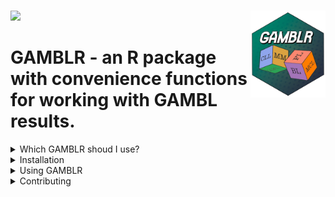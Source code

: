 # <img src="img/figures/logo.png" align="right" alt="" width="120" />

![](https://github.com/morinlab/GAMBLR/actions/workflows/build_check.yaml/badge.svg)

# GAMBLR - an R package with convenience functions for working with GAMBL results.

<details>

<summary>Which GAMBLR shoud I use?</summary>

If you are a member of the GAMBL consortium (Morin Lab or BC Cancer/CLC with approved access to restricted data), you came to the right place - please follow the instructions in the next section Installation.

If you are not a member of the GAMBL consortium (or waiting for your access to the restricted data) but want to take advantage of the powerful setup offered by GAMBL, please proceed to the non-restricted functionality of GAMBLR available through the [GAMBLR.open](https://github.com/morinlab/GAMBLR.open) repository. GAMBLR.open offers exact functionality of GAMBLR but with access to only published subset of data.

</details>

<details>

<summary>Installation</summary>

GAMBLR is an open-source package. It can be easily installed directly from GitHub:

```
devtools::install_github("morinlab/GAMBLR", repos = BiocManager::repositories())
```

This will install the full set of GAMBLR-verse children packages ([GAMBLR.data](https://github.com/morinlab/GAMBLR.data), [GAMBLR.helpers](https://github.com/morinlab/GAMBLR.results), [GAMBLR.utils](https://github.com/morinlab/GAMBLR.utils), [GAMBLR.viz](https://github.com/morinlab/GAMBLR.viz), [GAMBLR.results](https://github.com/morinlab/GAMBLR.results)) with all necessary dependencies. The latter child package ([GAMBLR.results](https://github.com/morinlab/GAMBLR.results)) requires access to the GSC resources and is not intended to be used outside of GSC. If you are interested in standalone functionality, please refer to the documentation of the [GAMBLR.open](https://github.com/morinlab/GAMBLR.open) package or any other individual child package.
</details>


<details>


<summary>Using GAMBLR</summary>

Once installed, the correct packages in correct order can be loaded with a regular `library` command:
```
library(GAMBLR)
```
This achieves sevaral goals at the same time: (i) the packages are loaded in correct order so there are no conflicts between functions existing in data and results packages; (ii) GAMBL-consortium users (Morin Lab members) have access to both public and restricted data; (iii) all children packages are loaded in one-liner instead of importing each child separately.
</details>


<details>

<summary>Contributing</summary>

If you have access to gphost, the easiest way to obtain and contribute to GAMBLR is to do this via cloning the repository

```
cd
git clone git@github.com:morinlab/GAMBLR.git
```

In your R editor of choice, set your working directory to the place you just cloned the repo.

```
setwd("~/GAMBLR")
```

Install the package in R by running the following command (requires the devtools package)

```
devtools::install()
```

As GAMBL users (GAMBLRs, so to speak) rely on the functionality of this package, the Master branch is protected. All commits must be submitted via pull request on a branch. Please refer to the [GAMBL](https://github.com/morinlab/gambl#contribution-guidelines) documentation for details on how to do this.

### New Functions

Please always ensure that the new function goes into the corresponding child package according to it's intended use. If you are not sure to which package the new function belongs to, please ask through opening new issue on this repository or starting new thread on Slack if you are the member of the Morin lab.

When designing new functions, please refer to guide-lines and best practices detailed [here](https://r-pkgs.org/). Ensure to always provide the required documentation for any new functions. See [this](https://r-pkgs.org/man.html#title-description-details) section for more details on best practices for documenting R functions. Unsure what information goes where in a function documentation? Here is a brief outline for what the different sections should include and as an example, [here](https://github.com/morinlab/GAMBLR/blob/master/R/viz.R#L2423) is an adequately documented GAMBLR function. For more information, see [this](https://r-pkgs.org/man.html#title).

#### Title

The title is taken from the first sentence. It should be written in sentence case, not end in a full stop, and be followed by a blank line. The title is shown in various function indexes (e.g. help(package = "some_package")) and is what the user will usually see when browsing multiple functions.

#### Description

The description is taken from the next paragraph. It’s shown at the top of documentation and should briefly describe the most important features of the function.

#### Details

Additional details are anything after the description. Details are optional, but can be any length so are useful if you want to dig deep into some important aspect of the function. Note that, even though the details come right after the description in the introduction, they appear much later in rendered documentation. If you want to add code in any other language other than R, this is also the sections to do so. For example, the new function relies on some bash code in order to utilize the GAMBLR code. You can detail such code here by simply adding a code block as you would in a regular markdown file.

#### Parameters

Detailed parameter descriptions should be included for all functions. Remember to state the required data types, default values, if the parameter is required or optional, etc.

#### Return

Specify the returned object, is it a data frame, a list, a vector or characters, etc.

#### Import

Always import all the packages from which you are calling any functions outside of base R and R [packages](https://cran.r-project.org/doc/FAQ/R-FAQ.html#R-Add_002dOn-Packages) that gets loaded per default. Remember to not import `tidyverse`, rather, import the individual packages from `tidyverse` that the function is depending on. If any packages that are not yet a part of the GAMBLR dependencies are needed for the function, the user needs to run `usethis::use_package("package_name")` in order to add any such new dependencies to DESCRIPTION. Warning, do not edit DESCRIPTION by hand, instead use the approach detailed here.

#### Export

Should this function be exported to NAMESPACE (i.e make it directly accessible for anyone who loads GAMBLR), or is the function considered to be an internal/helper function? In order to have the function populate NAMESPACE, the developer has to run `devtools::document()`. All functions that have the `@export` line in its documentation will be added to NAMESPACE. Helper functions should not include this in the function documentation. Note that such functions are still accessible with `GAMBLR:::helper_function_name`. If The new function is indeed a helper/internal function, ensure that this is made clear from both the function description and details (see [this](https://github.com/morinlab/GAMBLR/blob/master/R/utilities.R#L785) example). In addition, it should also be clear what purpose the helper function is serving (i.e what other GAMBLR functions are calling the helper function).

#### Examples

Please provide fully reproducible examples for the function. Ideally, the example should demonstrate basic usage, as well as more advanced usage with different parameter combinations. Note that examples can not extend over 100 characters per line, since this will cause the lines to  be truncated in the rendered PDF manual. In addition, the developer needs to load any packages (besides **GAMBLR**) that are needed to run the examples. For instance, if the example code calls `%>%`, `dplyr` or `magrittr` to make the pipe available for the example. It is advised to write your example in such a way that loading external packages are avoided as much as possible. Instead, prioritize base R as much as possible. In some cases, it is undesirable to have a function run its examples. This applies to functions that are writing files and helper functions. To avoid any such examples to run, simply wrap the example in:

```
\dontrun{
do_not_run = some_function()
}
```

#### Helper Function Specific Instructions

If the newly added function is a utilized by GAMBLR as an internal or helper function, you should also add the `@noRd` field to the function documentation. This prevents the function to have an `.Rd` file created and populated in the `man/` folder. This is important, since such functions should not be represented on the website that is being built from the source code. In addition, make sure that you also followed the helper function specific instructions under **Examples** and **Export**.

### Testing New Functions

So you have added a new function (carefully following the steps in the previous section!) and you are obviously extremely proud and eager to test it out (and let others test it). There are basically two different approaches to do so.

#### Option 1

Your first option, and likely the preferred route to take, is to make sure that the working directory in R studio is set to the GAMBLR folder with your updated code and then run `devtools::load_all()` to load all the functions available in the `R/` folder of thee same repo. This should make all such functions available to call.

#### Option 2

As an alternative, you can also run `devtools::install()` from the updated GAMBLR directory. As the name implies, this will install the complete package complete with dependencies, remotes, etc. **Note**, if you run with the second option, make sure to restart your R session with `.rs.restartR()` after installing the package and then load GAMBLR with `library(GAMBLR)`. Now you have installed the updated branch of GAMBLR and are free to call any functions available in the `R/`

### Function Documentation Template

For your convenience, here is a documentation template for GAMBLR functions.

```
#' @title
#'
#' @description
#'
#' @details
#'
#' @param a_parameter
#' @param another_parameter
#'
#' @return
#'
#' @import
#' @export
#'
#' @examples
#' #this is an example
#' ###For your reference, this line is exactly 100 characters. Do not exceed 100 characters per line
#'
function_name = function(a_parameter,
                         another_parameter){
                         }
```

</details>
